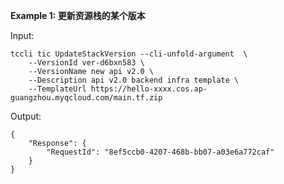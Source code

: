 **Example 1: 更新资源栈的某个版本**



Input: 

```
tccli tic UpdateStackVersion --cli-unfold-argument  \
    --VersionId ver-d6bxn583 \
    --VersionName new api v2.0 \
    --Description api v2.0 backend infra template \
    --TemplateUrl https://hello-xxxx.cos.ap-guangzhou.myqcloud.com/main.tf.zip
```

Output: 
```
{
    "Response": {
        "RequestId": "8ef5ccb0-4207-468b-bb07-a03e6a772caf"
    }
}
```

